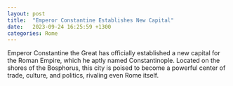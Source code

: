 ```yaml
---
layout: post
title:  "Emperor Constantine Establishes New Capital"
date:   2023-09-24 16:25:59 +1300
categories: Rome
---
```


Emperor Constantine the Great has officially established a new capital for the Roman Empire, which he aptly named Constantinople. Located on the shores of the Bosphorus, this city is poised to become a powerful center of trade, culture, and politics, rivaling even Rome itself.
